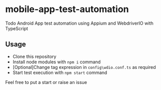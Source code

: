 # mobile-app-test-automation
Todo Android App test automation using Appium and WebdriverIO with TypeScript

## Usage

 - Clone this repository
 - Install node modules with `npm i` command
 - [Optional]Change tag expression in `config\wdio.conf.ts` as required
 - Start test execution with `npm start` command

Feel free to put a start or raise an issue
